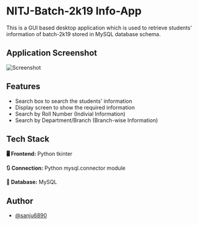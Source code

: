 
# NITJ-Batch-2k19 Info-App
This is a GUI based desktop application which is used to retrieve students' information of batch-2k19 stored in MySQL database schema.
## Application Screenshot
![Screenshot](https://raw.githubusercontent.com/sanju6890/NITJ-Batch-2k19-Info-App/master/App%20Screenshot.png)

    
## Features

- Search box to search the students' information
- Display screen to show the required information
- Search by Roll Number (Indivial Information)
- Search by Department/Branch (Branch-wise Information)

  
## Tech Stack

**🖥 Frontend:** Python tkinter

**🔃 Connection:** Python mysql.connector module

**📂 Database:** MySQL

  
## Author

- [@sanju6890](https://www.github.com/sanju6890)

  